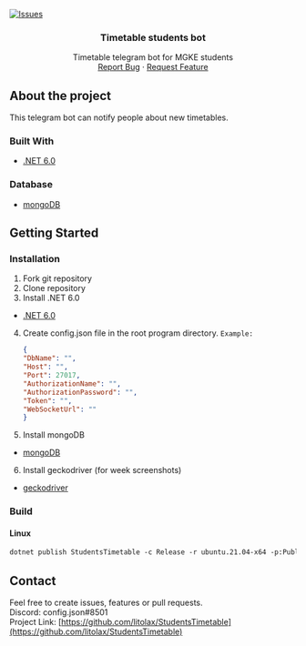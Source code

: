 [![Issues][issues-shield]][issues-url]


<h3 align="center">Timetable students bot</h3>

  <p align="center">
    Timetable telegram bot for MGKE students
    <br>
    <a href="https://github.com/litolax/StudentsTimetable/issues">Report Bug</a>
    ·
    <a href="https://github.com/litolax/StudentsTimetable/issues">Request Feature</a>
  </p>
</div>

<!-- About the project -->
## About the project

This telegram bot can notify people about new timetables.

### Built With

* [.NET 6.0](https://dotnet.microsoft.com/en-us/download)

### Database
* [mongoDB](https://www.mongodb.com/try/download/community)

<!-- GETTING STARTED -->
## Getting Started
### Installation

1. Fork git repository
2. Clone repository
3. Install .NET 6.0
* [.NET 6.0](https://dotnet.microsoft.com/en-us/download)
4. Create config.json file in the root program directory. `Example:`
   ```json
   {
   "DbName": "",
   "Host": "",
   "Port": 27017,
   "AuthorizationName": "",
   "AuthorizationPassword": "",
   "Token": "",
   "WebSocketUrl": ""
   }
   ```
5. Install mongoDB
* [mongoDB](https://www.mongodb.com/try/download/community)
6. Install geckodriver (for week screenshots)
* [geckodriver](https://github.com/mozilla/geckodriver/releases)

### Build
#### Linux
```markdown
dotnet publish StudentsTimetable -c Release -r ubuntu.21.04-x64 -p:PublishSingleFile=true --self-contained true
```

<!-- CONTACT -->
## Contact
Feel free to create issues, features or pull requests.
<br>
Discord: config.json#8501
<br>
Project Link: [https://github.com/litolax/StudentsTimetable](https://github.com/litolax/StudentsTimetable)

<!-- MARKDOWN LINKS & IMAGES -->
<!-- https://www.markdownguide.org/basic-syntax/#reference-style-links -->
[issues-shield]: https://img.shields.io/github/issues/litolax/StudentsTimetable.svg?style=for-the-badge
[issues-url]: https://github.com/litolax/StudentsTimetable/issues
